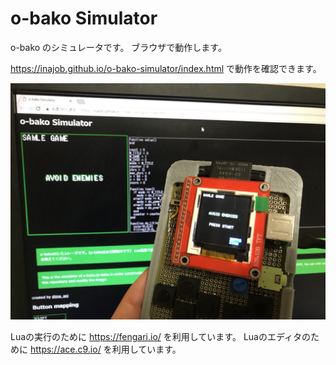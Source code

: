 # o-bako Simulator

o-bako のシミュレータです。
ブラウザで動作します。

https://inajob.github.io/o-bako-simulator/index.html で動作を確認できます。

![screenshot](ogp.jpg)

Luaの実行のために https://fengari.io/ を利用しています。
Luaのエディタのために https://ace.c9.io/ を利用しています。
